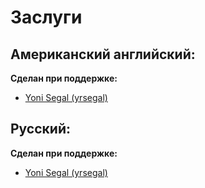 # Заслуги

## Американский английский:

**Сделан при поддержке:**

* [Yoni Segal (yrsegal)](https://github.com/yrsegal)

## Русский:

**Сделан при поддержке:**

* [Yoni Segal (yrsegal)](https://github.com/yrsegal)